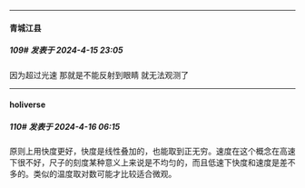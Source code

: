 ﻿
*****

####  青城江县  
##### 109#       发表于 2024-4-15 23:05

因为超过光速 那就是不能反射到眼睛 就无法观测了 


*****

####  holiverse  
##### 110#       发表于 2024-4-16 06:15

原则上用快度更好，快度是线性叠加的，也能取到正无穷。速度在这个概念在高速下很不好，尺子的刻度某种意义上来说是不均匀的，而且低速下快度和速度是差不多的。类似的温度取对数可能才比较适合微观。

